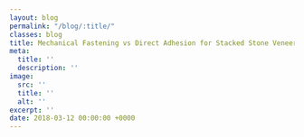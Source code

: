 ```yaml
---
layout: blog
permalink: "/blog/:title/"
classes: blog
title: Mechanical Fastening vs Direct Adhesion for Stacked Stone Veneer
meta:
  title: ''
  description: ''
image:
  src: ''
  title: ''
  alt: ''
excerpt: ''
date: 2018-03-12 00:00:00 +0000
---
```

